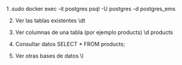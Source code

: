1 .sudo docker exec -it postgres psql -U postgres -d postgres_ems

2. Ver las tablas existentes
   \dt

3. Ver columnas de una tabla (por ejemplo products)
   \d products

4. Consultar datos
   SELECT \* FROM products;

5. Ver otras bases de datos
   \l
